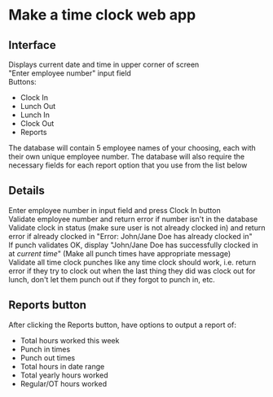 # Make a time clock web app

## Interface
Displays current date and time in upper corner of screen  
"Enter employee number" input field  
Buttons:

* Clock In
* Lunch Out
* Lunch In
* Clock Out
* Reports

The database will contain 5 employee names of your choosing, each with their own unique employee number. The database will also require the necessary fields for each report option that you use from the list below

## Details
Enter employee number in input field and press Clock In button  
Validate employee number and return error if number isn't in the database  
Validate clock in status (make sure user is not already clocked in) and return error if already clocked in "Error: John/Jane Doe has already clocked in"  
If punch validates OK, display "John/Jane Doe has successfully clocked in at *current time*" (Make all punch times have appropriate message)  
Validate all time clock punches like any time clock should work, i.e. return error if they try to clock out when the last thing they did was clock out for lunch, don't let them punch out if they forgot to punch in, etc.  

## Reports button
After clicking the Reports button, have options to output a report of:

* Total hours worked this week
* Punch in times
* Punch out times
* Total hours in date range
* Total yearly hours worked
* Regular/OT hours worked


